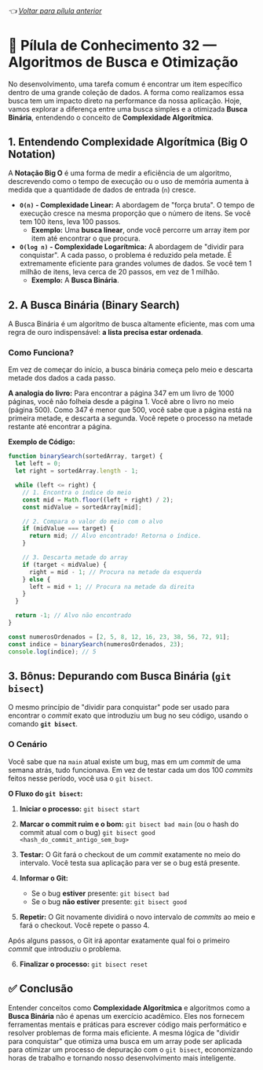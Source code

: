 ###### 👈 [Voltar para pílula anterior](https://github.com/ewerton5/reactJS-knowledge-nuggets/blob/main/content/031-lodash-hooks.md)

# 📘 Pílula de Conhecimento 32 — Algoritmos de Busca e Otimização

No desenvolvimento, uma tarefa comum é encontrar um item específico dentro de uma grande coleção de dados. A forma como realizamos essa busca tem um impacto direto na performance da nossa aplicação. Hoje, vamos explorar a diferença entre uma busca simples e a otimizada **Busca Binária**, entendendo o conceito de **Complexidade Algorítmica**.

## 1\. Entendendo Complexidade Algorítmica (Big O Notation)

A **Notação Big O** é uma forma de medir a eficiência de um algoritmo, descrevendo como o tempo de execução ou o uso de memória aumenta à medida que a quantidade de dados de entrada (`n`) cresce.

  * **`O(n)` - Complexidade Linear:** A abordagem de "força bruta". O tempo de execução cresce na mesma proporção que o número de itens. Se você tem 100 itens, leva 100 passos.
      * **Exemplo:** Uma **busca linear**, onde você percorre um array item por item até encontrar o que procura.
  * **`O(log n)` - Complexidade Logarítmica:** A abordagem de "dividir para conquistar". A cada passo, o problema é reduzido pela metade. É extremamente eficiente para grandes volumes de dados. Se você tem 1 milhão de itens, leva cerca de 20 passos, em vez de 1 milhão.
      * **Exemplo:** A **Busca Binária**.

## 2\. A Busca Binária (Binary Search)

A Busca Binária é um algoritmo de busca altamente eficiente, mas com uma regra de ouro indispensável: **a lista precisa estar ordenada**.

### Como Funciona?

Em vez de começar do início, a busca binária começa pelo meio e descarta metade dos dados a cada passo.

**A analogia do livro:** Para encontrar a página 347 em um livro de 1000 páginas, você não folheia desde a página 1. Você abre o livro no meio (página 500). Como 347 é menor que 500, você sabe que a página está na primeira metade, e descarta a segunda. Você repete o processo na metade restante até encontrar a página.

**Exemplo de Código:**

```javascript
function binarySearch(sortedArray, target) {
  let left = 0;
  let right = sortedArray.length - 1;

  while (left <= right) {
    // 1. Encontra o índice do meio
    const mid = Math.floor((left + right) / 2);
    const midValue = sortedArray[mid];

    // 2. Compara o valor do meio com o alvo
    if (midValue === target) {
      return mid; // Alvo encontrado! Retorna o índice.
    }

    // 3. Descarta metade do array
    if (target < midValue) {
      right = mid - 1; // Procura na metade da esquerda
    } else {
      left = mid + 1; // Procura na metade da direita
    }
  }

  return -1; // Alvo não encontrado
}

const numerosOrdenados = [2, 5, 8, 12, 16, 23, 38, 56, 72, 91];
const indice = binarySearch(numerosOrdenados, 23);
console.log(indice); // 5
```

## 3\. Bônus: Depurando com Busca Binária (`git bisect`)

O mesmo princípio de "dividir para conquistar" pode ser usado para encontrar o *commit* exato que introduziu um bug no seu código, usando o comando **`git bisect`**.

### O Cenário

Você sabe que na `main` atual existe um bug, mas em um *commit* de uma semana atrás, tudo funcionava. Em vez de testar cada um dos 100 *commits* feitos nesse período, você usa o `git bisect`.

**O Fluxo do `git bisect`:**

1.  **Iniciar o processo:**
    `git bisect start`

2.  **Marcar o commit ruim e o bom:**
    `git bisect bad main` (ou o hash do commit atual com o bug)
    `git bisect good <hash_do_commit_antigo_sem_bug>`

3.  **Testar:** O Git fará o checkout de um *commit* exatamente no meio do intervalo. Você testa sua aplicação para ver se o bug está presente.

4.  **Informar o Git:**

      * Se o bug **estiver** presente: `git bisect bad`
      * Se o bug **não estiver** presente: `git bisect good`

5.  **Repetir:** O Git novamente dividirá o novo intervalo de *commits* ao meio e fará o checkout. Você repete o passo 4.

Após alguns passos, o Git irá apontar exatamente qual foi o primeiro *commit* que introduziu o problema.

6.  **Finalizar o processo:**
    `git bisect reset`

## ✅ Conclusão

Entender conceitos como **Complexidade Algorítmica** e algoritmos como a **Busca Binária** não é apenas um exercício acadêmico. Eles nos fornecem ferramentas mentais e práticas para escrever código mais performático e resolver problemas de forma mais eficiente. A mesma lógica de "dividir para conquistar" que otimiza uma busca em um array pode ser aplicada para otimizar um processo de depuração com o `git bisect`, economizando horas de trabalho e tornando nosso desenvolvimento mais inteligente.